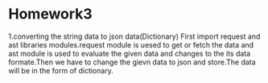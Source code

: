 # Homework3
1.converting the string data to json data(Dictionary)
First import request and ast libraries modules.request module is uesed to get or fetch the data and ast module is used to evaluate the given data and changes to the its data formate.Then we have to change the gievn data to json and store.The data will be in the form of dictionary.

